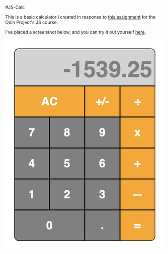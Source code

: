 #JS-Calc

This is a basic calculator I created in response to [this assignment](http://www.theodinproject.com/javascript-and-jquery/on-screen-calculator) for the Odin Project's JS course.

I've placed a screenshot below, and you can try it out yourself [here](https://htmlpreview.github.io/?https://github.com/ubershibs/odin-js-course/blob/master/js-calc/index.html).

![screenshot of calculator](screenshot.png)